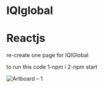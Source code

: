 # IQIglobal
# Reactjs

re-create one page for IQIGlobal

to run this code 
1-npm i
2-npm start


![Artboard – 1](https://user-images.githubusercontent.com/47742500/64504434-283d1d80-d302-11e9-8611-2de176b99f92.png)

